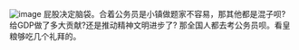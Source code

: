![image](https://user-images.githubusercontent.com/49274541/131078848-74670ea4-e6b8-4ec1-92ac-77bc945a5eb3.png)
屁股决定脑袋。合着公务员是小镇做题家不容易，那其他都是混子呗? 给GDP做了多大贡献?还是推动精神文明进步了? 那全国人都去考公务员呗。看皇粮够吃几个礼拜的。
